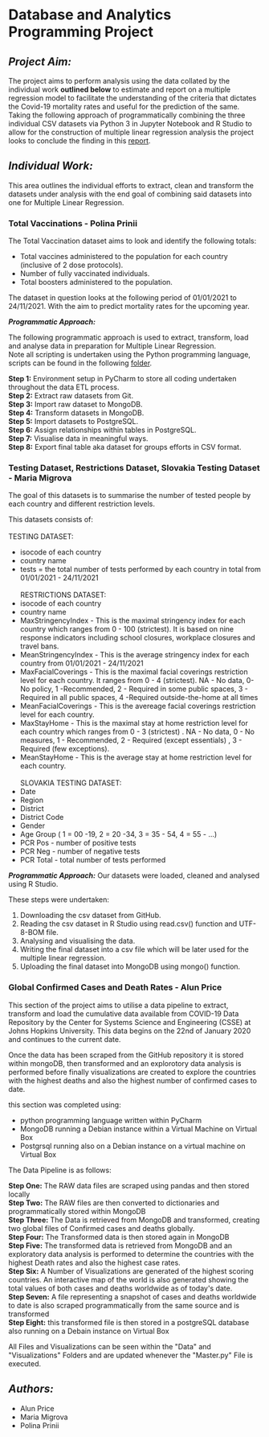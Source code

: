 # Database and Analytics Programming Project #

## *Project Aim:* ##

The project aims to perform analysis using the data collated by the individual work **outlined below** to estimate and report on a multiple regression model to facilitate the understanding of the criteria that dictates the Covid-19 mortality rates and useful for the prediction of the same.
Taking the following approach of programmatically combining the three individual CSV datasets via Python 3 in Jupyter Notebook and R Studio to allow for the construction of multiple linear regression analysis the project looks to conclude the finding in this [report](https://github.com/polinaprinii/DAP-Project/blob/main/Report/Group-K-Database-and-Analytics-Programming-CA-2-Project-Report.pdf).

## *Individual Work:* ##

This area outlines the individual efforts to extract, clean and transform the datasets under analysis with the end goal of combining said datasets into one for Multiple Linear Regression.

### Total Vaccinations - Polina Prinii ###
The Total Vaccination dataset aims to look and identify the following totals:

- Total vaccines administered to the population for each country (inclusive of 2 dose protocols).
- Number of fully vaccinated individuals.
- Total boosters administered to the population.

The dataset in question looks at the following period of 01/01/2021 to 24/11/2021. With the aim to predict mortality rates for the upcoming year.

***Programmatic Approach:***

The following programmatic approach is used to extract, transform, load and analyse data in preparation for Multiple Linear Regression.<br />
Note all scripting is undertaken using the Python programming language, scripts can be found in the following [folder](https://github.com/polinaprinii/DAP-Project/tree/main/Vaccine_Analysis_by_Country).

**Step 1:** Environment setup in PyCharm to store all coding undertaken throughout the data ETL process.<br />
**Step 2:** Extract raw datasets from Git. <br />
**Step 3:** Import raw dataset to MongoDB.<br />
**Step 4:** Transform datasets in MongoDB.<br />
**Step 5:** Import datasets to PostgreSQL.<br />
**Step 6:** Assign relationships within tables in PostgreSQL.<br />
**Step 7:** Visualise data in meaningful ways.<br />
**Step 8:** Export final table aka dataset for groups efforts in CSV format. <br />

### Testing Dataset, Restrictions Dataset, Slovakia Testing Dataset - Maria Migrova ###
The goal of this datasets is to summarise the number of tested people by each country and different restriction levels.

This datasets consists of: <br/><br/>
TESTING DATASET:
- isocode of each country
- country name
- tests = the total number of tests performed by each country in total from 01/01/2021 - 24/11/2021 <br/><br/>
RESTRICTIONS DATASET:
- isocode of each country
- country name
- MaxStringencyIndex - This is the maximal stringency index for each country which ranges from 0 - 100 (strictest). It is based on nine response indicators including school closures, workplace closures and travel bans.
- MeanStringencyIndex - This is the average stringency index for each country from 01/01/2021 - 24/11/2021
- MaxFacialCoverings - This is the maximal facial coverings restriction level for each country. It ranges from 0 - 4 (strictest). NA - No data, 0- No policy, 1 -Recommended, 2 - Required in some public spaces, 3 - Required in all public spaces, 4 -Required outside-the-home at all times 
- MeanFacialCoverings - This is the avereage facial coverings restriction level for each country.
- MaxStayHome - This is the maximal stay at home restriction level for each country which ranges from 0 - 3 (strictest) . NA - No data, 0 - No measures, 1 - Recommended, 2 - Required (except essentials) , 3 - Required (few exceptions).
- MeanStayHome - This is the average stay at home restriction level for each country. <br/><br/>
SLOVAKIA TESTING DATASET:
- Date
- Region 
- District
- District Code
- Gender
- Age Group ( 1 = 00 -19, 2 = 20 -34, 3 = 35 - 54, 4 = 55 - ...)
- PCR Pos - number of positive tests
- PCR Neg - number of negative tests
- PCR Total - total number of tests performed

***Programmatic Approach:***
Our datasets were loaded, cleaned and analysed using R Studio. 

These steps were undertaken:
1. Downloading the csv dataset from GitHub.
2. Reading the csv dataset in R Studio using read.csv() function and UTF-8-BOM file.
3. Analysing and visualising the data.
4. Writing the final dataset into a csv file which will be later used for the multiple linear regression.
5. Uploading the final dataset into MongoDB using mongo() function.


### Global Confirmed Cases and Death Rates - Alun Price ###
This section of the project aims to utilise a data pipeline to extract, transform and load the cumulative data available from COVID-19 Data Repository by the Center for Systems Science and Engineering (CSSE) at Johns Hopkins University.
This data begins on the 22nd of January 2020 and continues  to the current date.

Once the data has been scraped from the GitHub repository it is stored within mongoDB, then transformed and an explorotory data analysis is performed before finally visualizations are created to explore the countries with the highest deaths and also the highest number of confirmed cases to date.

this section was completed using:
- python programming language written within PyCharm
- MongoDB running a Debian instance within a Virtual Machine on Virtual Box
- Postgrsql running also on a Debian instance on a virtual machine on Virtual Box

The Data Pipeline is as follows:

**Step One:** The RAW data files are scraped using pandas and then stored locally <br />
**Step Two:** The RAW files are then converted to dictionaries and programmatically stored within MongoDB <br />
**Step Three:** The Data is retrieved from MongoDB and transformed, creating two global files of Confirmed cases and deaths globally. <br />
**Step Four:** The Transformed data is then stored again in MongoDB <br />
**Step Five:** The transformed data is retrieved from MongoDB and an exploratory data analysis is performed to determine the countries with the highest Death rates and also the highest case rates. <br />
**Step Six:** A Number of Visualizations are generated of the highest scoring countries. An interactive map of the world is also generated showing the total values of both cases and deaths worldwide as of today's date. <br />
**Step Seven:** A file representing a snapshot of cases and deaths worldwide to date is also scraped programmatically from the same source and is transformed  <br />
**Step Eight:** this transformed file is then stored in a postgreSQL database also running on a Debain instance on Virtual Box <br />

All Files and Visualizations can be seen within the "Data" and "Visualizations" Folders and are updated whenever the "Master.py" File is executed.

## *Authors:* ##
- Alun Price
- Maria Migrova
- Polina Prinii


